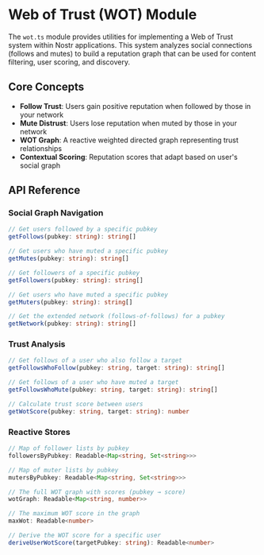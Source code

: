# Web of Trust (WOT) Module

The `wot.ts` module provides utilities for implementing a Web of Trust system within Nostr applications. This system analyzes social connections (follows and mutes) to build a reputation graph that can be used for content filtering, user scoring, and discovery.

## Core Concepts

- **Follow Trust**: Users gain positive reputation when followed by those in your network
- **Mute Distrust**: Users lose reputation when muted by those in your network
- **WOT Graph**: A reactive weighted directed graph representing trust relationships
- **Contextual Scoring**: Reputation scores that adapt based on user's social graph

## API Reference

### Social Graph Navigation

```typescript
// Get users followed by a specific pubkey
getFollows(pubkey: string): string[]

// Get users who have muted a specific pubkey
getMutes(pubkey: string): string[]

// Get followers of a specific pubkey
getFollowers(pubkey: string): string[]

// Get users who have muted a specific pubkey
getMuters(pubkey: string): string[]

// Get the extended network (follows-of-follows) for a pubkey
getNetwork(pubkey: string): string[]
```

### Trust Analysis

```typescript
// Get follows of a user who also follow a target
getFollowsWhoFollow(pubkey: string, target: string): string[]

// Get follows of a user who have muted a target
getFollowsWhoMute(pubkey: string, target: string): string[]

// Calculate trust score between users
getWotScore(pubkey: string, target: string): number
```

### Reactive Stores

```typescript
// Map of follower lists by pubkey
followersByPubkey: Readable<Map<string, Set<string>>>

// Map of muter lists by pubkey
mutersByPubkey: Readable<Map<string, Set<string>>>

// The full WOT graph with scores (pubkey → score)
wotGraph: Readable<Map<string, number>>

// The maximum WOT score in the graph
maxWot: Readable<number>

// Derive the WOT score for a specific user
deriveUserWotScore(targetPubkey: string): Readable<number>
```
